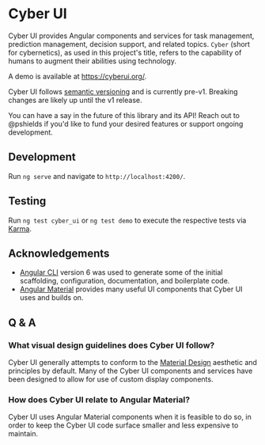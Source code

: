 # Cyber UI

Cyber UI provides Angular components and services for task management, prediction management, decision support, and related topics. `Cyber` (short for cybernetics), as used in this project's title, refers to the capability of humans to augment their abilities using technology.

A demo is available at https://cyberui.org/.

Cyber UI follows [semantic versioning](https://semver.org/) and is currently pre-v1. Breaking changes are likely up until the v1 release.

You can have a say in the future of this library and its API! Reach out to @pshields if you'd like to fund your desired features or support ongoing development.

## Development

Run `ng serve` and navigate to `http://localhost:4200/`.

## Testing

Run `ng test cyber_ui` or `ng test demo` to execute the respective tests via [Karma](https://karma-runner.github.io).

## Acknowledgements

* [Angular CLI](https://github.com/angular/angular-cli) version 6 was used to generate some of the initial scaffolding, configuration, documentation, and boilerplate code.
* [Angular Material](https://github.com/angular/material2) provides many useful UI components that Cyber UI uses and builds on.

## Q & A

### What visual design guidelines does Cyber UI follow?

Cyber UI generally attempts to conform to the [Material Design](https://material.io/) aesthetic and principles by default. Many of the Cyber UI components and services have been designed to allow for use of custom display components.

### How does Cyber UI relate to Angular Material?

Cyber UI uses Angular Material components when it is feasible to do so, in order to keep the Cyber UI code surface smaller and less expensive to maintain.

